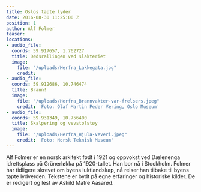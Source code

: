 ```yaml
---
title: Oslos tapte lyder
date: 2016-08-30 11:25:00 Z
position: 1
author: Alf Folmer
teaser: 
locations:
- audio_file: 
  coords: 59.917657, 1.762727
  title: Dødsrallingen ved slakteriet
  image:
    file: "/uploads/Herfra_Lakkegata.jpg"
    credit: 
- audio_file: 
  coords: 59.912686, 10.746474
  title: Brann!
  image:
    file: "/uploads/Herfra_Brannvakter-var-frelsers.jpeg"
    credit: 'Foto: Olaf Martin Peder Væring, Oslo Museum'
- audio_file: 
  coords: 59.931349, 10.756400
  title: Skalpering og vevstolstøy
  image:
    file: "/uploads/Herfra_Hjula-Veveri.jpeg"
    credit: 'Foto: Norsk Teknisk Museum'
---
```


Alf Folmer er en norsk arkitekt født i 1921 og oppvokst ved Dælenenga idrettsplass på Grünerløkka på 1920-tallet. Han bor nå i Stockholm. Folmer har tidligere skrevet om byens luktlandskap, nå reiser han tilbake til byens tapte lydverden.
Tekstene er bydt på egne erfaringer og historiske kilder. De er redigert og lest av Askild Matre Aasarød.
